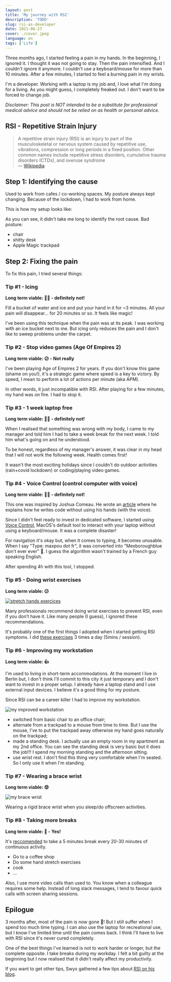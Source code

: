 ```yaml
---
layout: post
title: 'My journey with RSI'
description: 'TODO'
slug: rsi-as-developer
date: 2021-06-27
cover: ./cover.jpeg
language: en
tags: ['Life']
---
```


Three months ago, I started feeling a pain in my hands. In the beginning, I ignored it. I thought it
was not going to stay. Then the pain intensified. And I couldn't ignore it anymore. I couldn't use a
keyboard/mouse for more than 10 minutes. After a few minutes, I started to feel a burning pain in my
wrists.

I'm a developer. Working with a laptop is my job and, I love what I'm doing for a living. As you
might guess, I completely freaked out. I don't want to be forced to change job.

_Disclaimer: This post is NOT intended to be a substitute for professional medical advice and should
not be relied on as health or personal advice._

## RSI - Repetitive Strain Injury

> A repetitive strain injury (RSI) is an injury to part of the musculoskeletal or nervous system
> caused by repetitive use, vibrations, compression or long periods in a fixed position. Other
> common names include repetitive stress disorders, cumulative trauma disorders (CTDs), and overuse
> syndrome  
> — [Wikipedia](https://en.wikipedia.org/wiki/Repetitive_strain_injury)

## Step 1: Identifying the cause

Used to work from cafes / co-working spaces. My posture always kept changing. Because of the
lockdown, I had to work from home.

This is how my setup looks like:

<!-- PHOTO HERE  -->

As you can see, it didn't take me long to identify the root cause. Bad posture:

- chair
- shitty desk
- Apple Magic trackpad

## Step 2: Fixing the pain

To fix this pain, I tried several things:

### Tip #1 - Icing

**Long term viable: 🙅‍♂️ - definitely not!**

Fill a bucket of water and ice and put your hand in it for ~3 minutes. All your pain will
disappear... for 20 minutes or so. It feels like magic!

I've been using this technique when the pain was at its peak. I was working with an ice bucket next
to me. But icing only reduces the pain and I don't like to sweep problems under the carpet.

### Tip #2 - Stop video games (Age Of Empires 2)

**Long term viable: 😕 - Not really**

I've been playing Age of Empires 2 for years. If you don't know this game (shame on you!), it's a
strategic game where speed is a key to victory. By speed, I mean to perform a lot of actions per
minute (aka APM).

In other words, it just incompatible with RSI. After playing for a few minutes, my hand was on fire.
I had to stop it.

### Tip #3 - 1 week laptop free

**Long term viable: 🙅‍♂️ - definitely not!**

When I realised that something was wrong with my body, I came to my manager and told him I had to
take a week break for the next week. I told him what's going on and he understood.

To be honest, regardless of my manager's answer, it was clear in my head that I will not work the
following week. Health comes first!

It wasn't the most exciting holidays since I couldn't do outdoor activities (rain+covid lockdown) or
coding/playing video games.

### Tip #4 - Voice Control (control computer with voice)

**Long term viable: 🙅‍♂️ - definitely not!**

This one was inspired by Joshua Comeau. He wrote an
[article](https://www.joshwcomeau.com/blog/hands-free-coding/) where he explains how he writes code
without using his hands (with the voice).

Since I didn't feel ready to invest in dedicated software, I started using
[Voice Control](https://support.apple.com/en-gb/guide/mac-help/mh40719/mac), MacOS's default tool to
interact with your laptop without using a keyboard/mouse. It was a complete disaster!

For navigation it's okay but, when it comes to typing, it becomes unusable. When I say "Type: maxpou
dot fr", it was converted into "Mexboroughblue don't ever ever" 🥲. I guess the algorithm wasn't
trained by a French guy speaking English.

After spending 4h with this tool, I stopped.

### Tip #5 - Doing wrist exercises

**Long term viable: 😕**

[![stretch hands exercices](./stretch-hands.jpeg)](https://twitter.com/bruderkaitlin/status/997190969031319552)

Many professionals recommend doing wrist exercises to prevent RSI, even if you don’t have it. Like
many people (I guess), I ignored these recommendations.

It's probably one of the first things I adopted when I started getting RSI symptoms. I did
[these exercises](https://www.youtube.com/watch?v=BPBWIfKTZCI) 3 times a day (5mins / session).

### Tip #6 - Improving my workstation

**Long term viable: 👍**

I'm used to living in short-term accommodations. At the moment I live in Berlin but, I don't think
I'll commit to this city it just temporary and I don't want to invest in a proper setup. I already
have a laptop stand and I use external input devices. I believe it's a good thing for my posture.

Since RSI can be a career killer I had to improve my workstation.

![my improved workstation](./workstation.jpeg)

- switched from basic chair to an office chair;
- alternate from a trackpad to a mouse from time to time. But I use the mouse, I've to put the
  trackpad away otherwise my hand goes naturally on the trackpad;
- made a standing desk. I actually use an empty room in my apartment as my 2nd office. You can see
  the standing desk is very basic but it does the job!!! I spend my morning standing and the
  afternoon sitting.
- use wrist rest. I don't find this thing very comfortable when I'm seated. So I only use it when
  I'm standing.

### Tip #7 - Wearing a brace wrist

**Long term viable: 😟**

![my brace wrist](./brace-wrist.jpeg)

Wearing a rigid brace wrist when you sleep/do offscreen activities.

### Tip #8 - Taking more breaks

**Long term viable: 🙂 - Yes!**

It's [reccomended](https://www.rsiprevention.com/prevention) to take a 5 minutes break every 20-30
minutes of continuous activity.

- Go to a coffee shop
- Do some hand stretch exercises
- cook
- ...

Also, I use more video calls than used to. You know when a colleague requires some help. Instead of
long slack messages, I tend to favour quick calls with screen sharing sessions.

## Epilogue

3 months after, most of the pain is now gone 🥳! But I still suffer when I spend too much time
typing. I can also use the laptop for recreational use, but I know I've limited time until the pain
comes back. I think I'll have to live with RSI since it's never cured completely.

One of the best things I've learned is not to work harder or longer, but the complete opposite. I
take breaks during my workday. I felt a bit guilty at the beginning but I now realised that it
didn't really affect my productivity.

If you want to get other tips, Swyx gathered a few tips about
[RSI on his blog](https://www.swyx.io/rsi-tips/).
